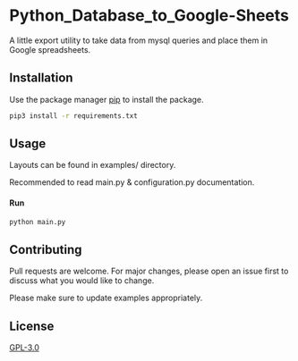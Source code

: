 # Python_Database_to_Google-Sheets

A little export utility to take data from mysql queries and place them in Google spreadsheets.

## Installation

Use the package manager [pip](https://pip.pypa.io/en/stable/) to install the package.

```bash
pip3 install -r requirements.txt
```

## Usage

Layouts can be found in examples/ directory.

Recommended to read main.py & configuration.py documentation.

#### Run

```bash
python main.py
```

## Contributing
Pull requests are welcome.
For major changes, please open an issue first to discuss what you would like to change.

Please make sure to update examples appropriately.

## License
[GPL-3.0](https://www.gnu.org/licenses/gpl-3.0.nl.html)
